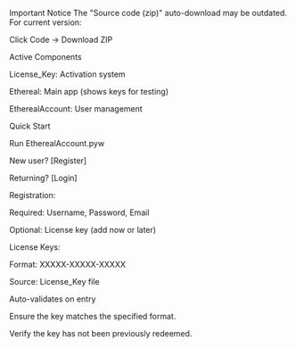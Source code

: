 Important Notice
The "Source code (zip)" auto-download may be outdated. For current version:

Click Code → Download ZIP

Active Components

License_Key: Activation system

Ethereal: Main app (shows keys for testing)

EtherealAccount: User management

Quick Start

Run EtherealAccount.pyw

New user? [Register]

Returning? [Login]

Registration:

Required: Username, Password, Email

Optional: License key (add now or later)

License Keys:

Format: XXXXX-XXXXX-XXXXX

Source: License_Key file

Auto-validates on entry

Ensure the key matches the specified format.

Verify the key has not been previously redeemed.
